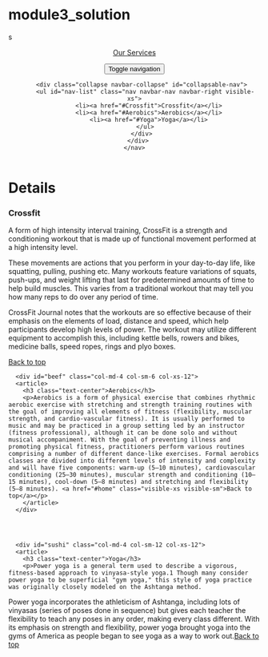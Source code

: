 # module3_solution<!doctype html>
<html lang="en">
  <head>
    <meta charset="utf-8">
    <meta http-equiv="X-UA-Compatible" content="IE=edge">
    <meta name="viewport" content="width=device-width, initial-scale=1">
    <title>GYM</title>s
    <link rel="stylesheet" href="styles1.css">
    <link href="https://fonts.googleapis.com/css?family=Lobster" rel="stylesheet">
  </head>
<body>
  <header>
    <nav id="header-nav" class="navbar navbar-default">
      <div class="container">
        <div class="navbar-header">
          <a href="index.html" class="navbar-brand "><p>Our Services</p></a>
          <button type="button" class="navbar-toggle collapsed" data-toggle="collapse" data-target="#collapsable-nav" aria-expanded="false">
            <span class="sr-only">Toggle navigation</span>
            <span class="icon-bar"></span>
            <span class="icon-bar"></span>
            <span class="icon-bar"></span>
          </button>
        </div><!-- navbar header -->

        <div class="collapse navbar-collapse" id="collapsable-nav">
          <ul id="nav-list" class="nav navbar-nav navbar-right visible-xs">
            <li><a href="#Crossfit">Crossfit</a></li>
            <li><a href="#Aerobics">Aerobics</a></li>
            <li><a href="#Yoga">Yoga</a></li>
          </ul>
        </div>
      </div>
    </nav>
  </header>
  <div class="container" id="main-content">
    <h1 class="text-center" id="home">Details</h1>
    <section class="row">
      <div class="col-md-4 col-sm-6 col-xs-12"  id="chicken">
      <article>
        <h3 class="text-center">Crossfit</h3>
        <p>A form of high intensity interval training, CrossFit is a strength and conditioning workout that is made up of functional movement performed at a high intensity level.

These movements are actions that you perform in your day-to-day life, like squatting, pulling, pushing etc. Many workouts feature variations of squats, push-ups, and weight lifting that last for predetermined amounts of time to help build muscles. This varies from a traditional workout that may tell you how many reps to do over any period of time.

CrossFit Journal notes that the workouts are so effective because of their emphasis on the elements of load, distance and speed, which help participants develop high levels of power. The workout may utilize different equipment to accomplish this, including kettle bells, rowers and bikes, medicine balls, speed ropes, rings and plyo boxes.



 <a href="#home" class="visible-xs visible-sm">Back to top</a></p>
        </article>
      </div>
    

    
      <div id="beef" class="col-md-4 col-sm-6 col-xs-12">
      <article>
        <h3 class="text-center">Aerobics</h3>
        <p>Aerobics is a form of physical exercise that combines rhythmic aerobic exercise with stretching and strength training routines with the goal of improving all elements of fitness (flexibility, muscular strength, and cardio-vascular fitness). It is usually performed to music and may be practiced in a group setting led by an instructor (fitness professional), although it can be done solo and without musical accompaniment. With the goal of preventing illness and promoting physical fitness, practitioners perform various routines comprising a number of different dance-like exercises. Formal aerobics classes are divided into different levels of intensity and complexity and will have five components: warm-up (5–10 minutes), cardiovascular conditioning (25–30 minutes), muscular strength and conditioning (10–15 minutes), cool-down (5–8 minutes) and stretching and flexibility (5–8 minutes). <a href="#home" class="visible-xs visible-sm">Back to top</a></p>
        </article>
      </div>
    

    
    
      <div id="sushi" class="col-md-4 col-sm-12 col-xs-12">
      <article>
        <h3 class="text-center">Yoga</h3>
        <p>Power yoga is a general term used to describe a vigorous, fitness-based approach to vinyasa-style yoga.1﻿ Though many consider power yoga to be superficial "gym yoga," this style of yoga practice was originally closely modeled on the Ashtanga method.


Power yoga incorporates the athleticism of Ashtanga, including lots of vinyasas (series of poses done in sequence) but gives each teacher the flexibility to teach any poses in any order, making every class different. With its emphasis on strength and flexibility, power yoga brought yoga into the gyms of America as people began to see yoga as a way to work out.<a href="#home" class="visible-xs visible-sm">Back to top</a></p>
        </article>
      </div>
    </section>
  </div>
  <!-- jQuery (Bootstrap JS plugins depend on it) -->
  <script src="js/jquery-2.1.4.min.js"></script>
  <script src="js/bootstrap.min.js"></script>
  <script src="js/script.js"></script>
</body>
</html>
